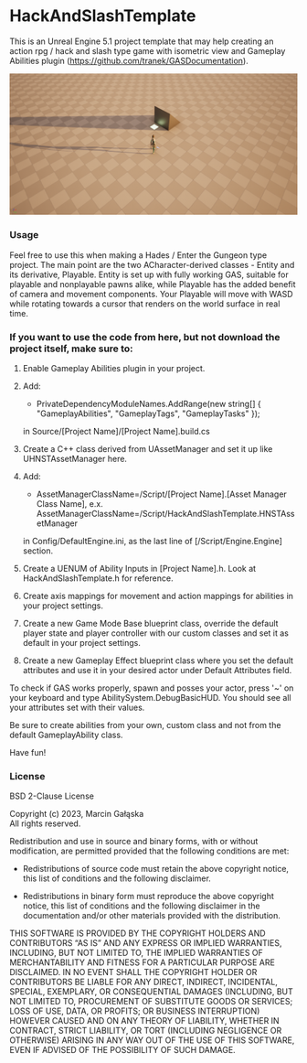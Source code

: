 # HackAndSlashTemplate
This is an Unreal Engine 5.1 project template that may help creating an action rpg / hack and slash type game with isometric view and Gameplay Abilities plugin (https://github.com/tranek/GASDocumentation).

![Screenshot](banner.png)

### Usage
Feel free to use this when making a Hades / Enter the Gungeon type project.
The main point are the two ACharacter-derived classes - Entity and its derivative, Playable. Entity is set up with fully working GAS, suitable for playable and nonplayable pawns alike, while Playable has the added benefit of camera and movement components. Your Playable will move with WASD while rotating towards a cursor that renders on the world surface in real time.

### If you want to use the code from here, but not download the project itself, make sure to:
1. Enable Gameplay Abilities plugin in your project.
2. Add: <br>
	- PrivateDependencyModuleNames.AddRange(new string[] { "GameplayAbilities", "GameplayTags", "GameplayTasks" });
 
	in Source/[Project Name]/[Project Name].build.cs
3. Create a C++ class derived from UAssetManager and set it up like UHNSTAssetManager here.
4. Add: <br>
	- AssetManagerClassName=/Script/[Project Name].[Asset Manager Class Name], e.x. AssetManagerClassName=/Script/HackAndSlashTemplate.HNSTAssetManager
 
	in Config/DefaultEngine.ini, as the last line of [/Script/Engine.Engine] section.
5. Create a UENUM of Ability Inputs in [Project Name].h. Look at HackAndSlashTemplate.h for reference.
6. Create axis mappings for movement and action mappings for abilities in your project settings.
7. Create a new Game Mode Base blueprint class, override the default player state and player controller with our custom classes and set it as default in your project settings.
8. Create a new Gameplay Effect blueprint class where you set the default attributes and use it in your desired actor under Default Attributes field.

To check if GAS works properly, spawn and posses your actor, press '~' on your keyboard and type AbilitySystem.DebugBasicHUD. You should see all your attributes set with their values.

Be sure to create abilities from your own, custom class and not from the default GameplayAbility class.

Have fun!

### License
BSD 2-Clause License

Copyright (c) 2023, Marcin Gałąska <br>
All rights reserved.

Redistribution and use in source and binary forms, with or without
modification, are permitted provided that the following conditions are met:

* Redistributions of source code must retain the above copyright notice, this
  list of conditions and the following disclaimer.

* Redistributions in binary form must reproduce the above copyright notice,
  this list of conditions and the following disclaimer in the documentation
  and/or other materials provided with the distribution.

THIS SOFTWARE IS PROVIDED BY THE COPYRIGHT HOLDERS AND CONTRIBUTORS “AS IS” AND ANY EXPRESS OR IMPLIED WARRANTIES, INCLUDING, BUT NOT LIMITED TO, THE IMPLIED WARRANTIES OF MERCHANTABILITY AND FITNESS FOR A PARTICULAR PURPOSE ARE DISCLAIMED. IN NO EVENT SHALL THE COPYRIGHT HOLDER OR CONTRIBUTORS BE LIABLE FOR ANY DIRECT, INDIRECT, INCIDENTAL, SPECIAL, EXEMPLARY, OR CONSEQUENTIAL DAMAGES (INCLUDING, BUT NOT LIMITED TO, PROCUREMENT OF SUBSTITUTE GOODS OR SERVICES; LOSS OF USE, DATA, OR PROFITS; OR BUSINESS INTERRUPTION) HOWEVER CAUSED AND ON ANY THEORY OF LIABILITY, WHETHER IN CONTRACT, STRICT LIABILITY, OR TORT (INCLUDING NEGLIGENCE OR OTHERWISE) ARISING IN ANY WAY OUT OF THE USE OF THIS SOFTWARE, EVEN IF ADVISED OF THE POSSIBILITY OF SUCH DAMAGE.
